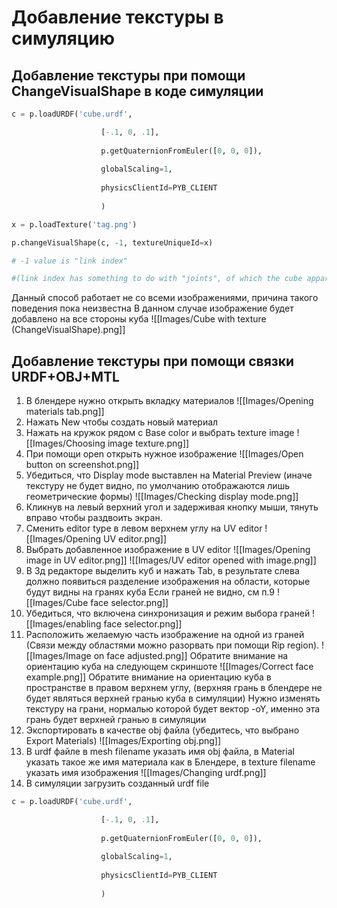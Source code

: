 # Добавление текстуры в симуляцию
## Добавление текстуры при помощи ChangeVisualShape в коде симуляции
```python
c = p.loadURDF('cube.urdf',

					[-.1, 0, .1],
					
					p.getQuaternionFromEuler([0, 0, 0]),
					
					globalScaling=1,
					
					physicsClientId=PYB_CLIENT
					
					)

x = p.loadTexture('tag.png')

p.changeVisualShape(c, -1, textureUniqueId=x)

# -1 value is "link index"

#(link index has something to do with "joints", of which the cube apparently has none)
```
Данный способ работает не со всеми изображениями, причина такого поведения пока неизвестна
	В данном случае изображение будет добавлено на все стороны куба
	![[Images/Cube with texture (ChangeVisualShape).png]]
## Добавление текстуры при помощи связки URDF+OBJ+MTL
1. В блендере нужно открыть вкладку материалов
	![[Images/Opening materials tab.png]]
2. Нажать New чтобы создать новый материал
3. Нажать на кружок рядом с Base color и выбрать texture image
	![[Images/Choosing image texture.png]]
4. При помощи open открыть нужное изображение
	![[Images/Open button on screenshot.png]]
5. Убедиться, что Display mode выставлен на Material Preview (иначе текстуру не будет видно, по умолчанию отображаются лишь геометрические формы)
	![[Images/Checking display mode.png]]
6. Кликнув на левый верхний угол и задерживая кнопку мыши, тянуть вправо чтобы раздвоить экран.
7. Сменить editor type в левом верхнем углу на UV editor
	![[Images/Opening UV editor.png]]
8. Выбрать добавленное изображение в UV editor
	![[Images/Opening image in UV editor.png]]
	![[Images/UV editor opened with image.png]]
9. В 3д редакторе выделить куб и нажать Tab, в результате слева должно появиться разделение изображения на области, которые будут видны на гранях куба
	Если граней не видно, см п.9
	![[Images/Cube face selector.png]]
10. Убедиться, что включена синхронизация и режим выбора граней
	![[Images/enabling face selector.png]]
11. Расположить желаемую часть изображение на одной из граней (Связи между областями можно разорвать при помощи Rip region).
	![[Images/Image on face adjusted.png]]
	Обратите внимание на ориентацию куба на следующем скриншоте
	![[Images/Correct face example.png]]
	Обратите внимание на ориентацию куба в пространстве в правом верхнем углу, (верхняя грань в блендере не будет являться верхней гранью куба в симуляции)
	Нужно изменять текстуру на грани, нормалью которой будет вектор -oY, именно эта грань будет верхней гранью в симуляции
12. Экспортировать в качестве obj файла (убедитесь, что выбрано Export Materials)
	![[Images/Exporting obj.png]]
13. В urdf файле в mesh filename указать имя obj файла, в Material указать такое же имя материала как в Блендере, в texture filename указать имя изображения
	![[Images/Changing urdf.png]]
14. В симуляции загрузить созданный urdf file
```python
c = p.loadURDF('cube.urdf',

					[-.1, 0, .1],
					
					p.getQuaternionFromEuler([0, 0, 0]),
					
					globalScaling=1,
					
					physicsClientId=PYB_CLIENT
					
					)
```

